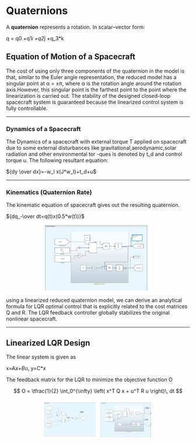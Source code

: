 # Quaternions

A **quaternion** represents a rotation. In scalar–vector form:


q = q0 +q1*i +q2*j +q_3*k


## Equation of Motion of a Spacecraft

The cost of using only three components of the quaternion in the model is that, similar to the Euler angle representation, the reduced model has a singular point at α = ±π, where α is the rotation angle around the rotation axis.However,
this singular point is the farthest point to the point where the linearization is carried out. The stability of the designed closed-loop spacecraft system is guaranteed because the linearized control system is fully controllable.

---

### Dynamics of a Spacecraft

The Dynamics of a spacecraft with external torque T applied on spacecraft due to some external disturbances like gravitational,aerodynamic,solar radiation and other environmental tor -ques is denoted by t_d and control torque u.
The following resultant equation:

${dy \over dx}=-w_I x(J*w_I)+t_d+u$

---

### Kinematics (Quaternion Rate)

The kinematic equation of spacecraft gives out the resulting quaternion. 

${dq_-\over dt=q(t)x(0.5*w(t))}$

<div align="center">
<img src="Images/Kinematics&Din.png" width="300" />
</div>

using a linearized reduced quaternion model, we can derive an analytical formula for LQR optimal control that is explicitly related to the cost matrices Q and R. The LQR feedback controller globally stabilizes the original nonlinear spacecraft.

---

## Linearized LQR Design

The linear system is given as 

x=A*x+B*u,
y=C*x 

The feedback matrix for the LQR to minimize the objective function O

$$
O = \tfrac{1}{2} \int_0^{\infty} \left( x^T Q x + u^T R u \right)\, dt
$$
<div align="center">
<img src="Images/TOT.png" width="300" />
</div>

